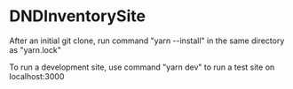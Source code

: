 # DNDInventorySite

After an initial git clone, run command "yarn --install" in the same directory as "yarn.lock"

To run a development site, use command "yarn dev" to run a test site on localhost:3000
